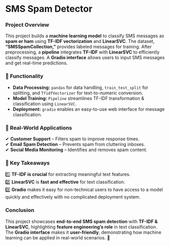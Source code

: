 # SMS Spam Detector 
### **Project Overview**  
This project builds a **machine learning model** to classify SMS messages as **spam or ham** using **TF-IDF vectorization** and **LinearSVC**. The dataset, **“SMSSpamCollection,”** provides labeled messages for training. After preprocessing, a **pipeline** integrates **TF-IDF** with **LinearSVC** to efficiently classify messages. A **Gradio interface** allows users to input SMS messages and get real-time predictions.  

### **🔹 Functionality**  
- **Data Processing:** `pandas` for data handling, `train_test_split` for splitting, and `TfidfVectorizer` for text-to-numeric conversion.  
- **Model Training:** `Pipeline` streamlines TF-IDF transformation & classification using `LinearSVC`.  
- **Deployment:** `gradio` enables an easy-to-use web interface for message classification.  

### **🔹 Real-World Applications**  
✔ **Customer Support** – Filters spam to improve response times.  
✔ **Email Spam Detection** – Prevents spam from cluttering inboxes.  
✔ **Social Media Monitoring** – Identifies and removes spam content.  

### **🔹 Key Takeaways**  
1️⃣ **TF-IDF is crucial** for extracting meaningful text features.  
2️⃣ **LinearSVC** is **fast and effective** for text classification.  
3️⃣ **Gradio** makes it easy for non-technical users to have access to a model quickly and effectively with no complicated deployment system.

### **Conclusion**  
This project showcases **end-to-end SMS spam detection** with **TF-IDF & LinearSVC**, highlighting **feature engineering’s role** in text classification. The **Gradio interface** makes it **user-friendly**, demonstrating how machine learning can be applied in real-world scenarios. 🚀
